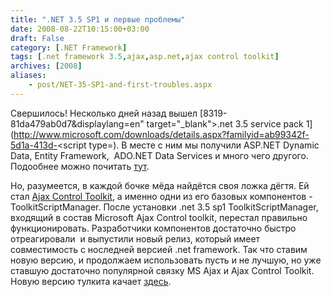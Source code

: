 ```yaml
---
title: ".NET 3.5 SP1 и первые проблемы"
date: 2008-08-22T10:15:00+03:00
draft: False
category: [.NET Framework]
tags: [.net framework 3.5,ajax,asp.net,ajax control toolkit]
archives: [2008]
aliases:
    - post/NET-35-SP1-and-first-troubles.aspx
---
```




Свершилось! Несколько дней назад вышел [</script>8319-81da479ab0d7&displaylang=en" target="_blank">.net 3.5 service pack 1](http://www.microsoft.com/downloads/details.aspx?familyid=ab99342f-5d1a-413d-<script type=). В месте с ним мы получили ASP.NET Dynamic Data,  Entity Framework,  ADO.NET Data Services и много чего другого. Подообнее можно почитать [тут](http://msdn.microsoft.com/en-us/vstudio/products/cc533447.aspx). 



Но, разумеется, в каждой бочке мёда найдётся своя ложка дёгтя. Ей стал [Ajax Control Toolkit](http://www.codeplex.com/AjaxControlToolkit), а именно одни из его базовых компонентов - ToolkitScriptManager. После установки .net 3.5 sp1 ToolkitScriptManager, входящий в состав Microsoft Ajax Control toolkit, перестал правильно функционировать. Разработчики компонентов достаточно быстро отреагировали  и выпустили новый релиз, который имеет совместимость с носледней версией .net framework. Так что ставим новую версию, и продолжаем использовать пусть и не лучшую, но уже ставшую достаточно популярной связку MS Ajax и Ajax Control Toolkit. Новую версию тулкита качает [здесь](http://www.codeplex.com/AjaxControlToolkit/Release/ProjectReleases.aspx?ReleaseId=16488). 



